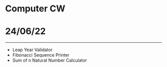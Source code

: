 # Computer CW
# 24/06/22
-------------------------------------

- Leap Year Validator 
- Fibonacci Sequence Printer 
- Sum of n Natural Number Calculator
